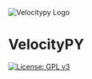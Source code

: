 ![Velocitypy Logo](http://i66.tinypic.com/1606kr8.png)

# VelocityPY

[![License: GPL v3](https://img.shields.io/badge/License-GPL%20v3-blue.svg)](https://www.gnu.org/licenses/gpl-3.0)

